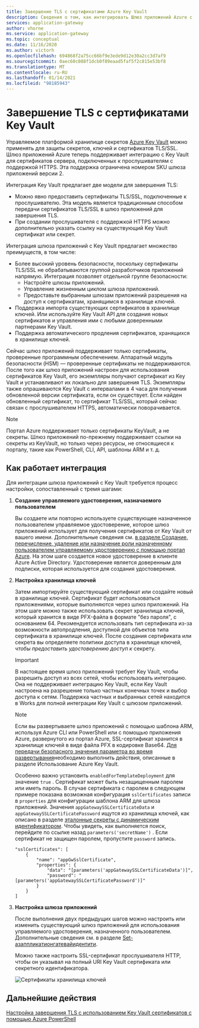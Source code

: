 ```yaml
---
title: Завершение TLS с сертификатами Azure Key Vault
description: Сведения о том, как интегрировать Шлюз приложений Azure с Key Vault для хранения сертификатов сервера, подключенных к прослушивателям с поддержкой HTTPS.
services: application-gateway
author: vhorne
ms.service: application-gateway
ms.topic: conceptual
ms.date: 11/16/2020
ms.author: victorh
ms.openlocfilehash: 694868f2a75cc66bf9e3ede9d12e30a2cc3d7af9
ms.sourcegitcommit: 0aec60c088f1dcb0f89eaad5faf5f2c815e53bf8
ms.translationtype: MT
ms.contentlocale: ru-RU
ms.lasthandoff: 01/14/2021
ms.locfileid: "98185943"
---
```

# <a name="tls-termination-with-key-vault-certificates"></a>Завершение TLS с сертификатами Key Vault

Управляемое платформой хранилище секретов [Azure Key Vault](../key-vault/general/overview.md) можно применять для защиты секретов, ключей и сертификатов TLS/SSL. Шлюз приложений Azure теперь поддерживает интеграцию с Key Vault для сертификатов сервера, подключенных к прослушивателям с поддержкой HTTPS. Эта поддержка ограничена номером SKU шлюза приложений версии 2.

Интеграция Key Vault предлагает две модели для завершения TLS:

- Можно явно предоставить сертификаты TLS/SSL, подключенные к прослушивателю. Эта модель является традиционным способом передачи сертификатов TLS/SSL в шлюз приложений для завершения TLS.
- При создании прослушивателя с поддержкой HTTPS можно дополнительно указать ссылку на существующий Key Vault сертификат или секрет.

Интеграция шлюза приложений с Key Vault предлагает множество преимуществ, в том числе:

- Более высокий уровень безопасности, поскольку сертификаты TLS/SSL не обрабатываются группой разработчиков приложений напрямую. Интеграция позволяет отдельной группе безопасности:
  * Настройте шлюзы приложений.
  * Управление жизненным циклом шлюза приложений.
  * Предоставьте выбранным шлюзам приложений разрешения на доступ к сертификатам, хранящимся в хранилище ключей.
- Поддержка импорта существующих сертификатов в хранилище ключей. Или используйте Key Vault API для создания новых сертификатов и управления ими с любыми доверенными партнерами Key Vault.
- Поддержка автоматического продления сертификатов, хранящихся в хранилище ключей.

Сейчас шлюз приложений поддерживает только сертификаты, проверенные программным обеспечением. Аппаратный модуль безопасности (HSM) — проверенные сертификаты не поддерживаются. После того как шлюз приложений настроен для использования сертификатов Key Vault, его экземпляры получают сертификат из Key Vault и устанавливают их локально для завершения TLS. Экземпляры также опрашиваются Key Vault с интервалами в 4 часа для получения обновленной версии сертификата, если он существует. Если найден обновленный сертификат, то сертификат TLS/SSL, который сейчас связан с прослушивателем HTTPS, автоматически поворачивается.

> [!NOTE]
> Портал Azure поддерживает только сертификаты KeyVault, а не секреты. Шлюз приложений по-прежнему поддерживает ссылки на секреты из KeyVault, но только через ресурсы, не относящиеся к порталу, такие как PowerShell, CLI, API, шаблоны ARM и т. д. 

## <a name="how-integration-works"></a>Как работает интеграция

Для интеграции шлюза приложений с Key Vault требуется процесс настройки, сопоставленный с тремя шагами:

1. **Создание управляемого удостоверения, назначаемого пользователем**

   Вы создаете или повторно используете существующее назначенное пользователем управляемое удостоверение, которое шлюз приложений использует для получения сертификатов от Key Vault от вашего имени. Дополнительные сведения см. [в разделе Создание, перечисление, удаление или назначение роли назначенному пользователем управляемому удостоверению с помощью портал Azure](../active-directory/managed-identities-azure-resources/how-to-manage-ua-identity-portal.md). На этом шаге создается новое удостоверение в клиенте Azure Active Directory. Удостоверение является доверенным для подписки, которая используется для создания удостоверения.

1. **Настройка хранилища ключей**

   Затем импортируйте существующий сертификат или создайте новый в хранилище ключей. Сертификат будет использоваться приложениями, которые выполняются через шлюз приложений. На этом шаге можно также использовать секрет хранилища ключей, который хранится в виде PFX-файла в формате "без пароля", с основанием 64. Рекомендуется использовать тип сертификата из-за возможности автопродления, доступной для объектов типа сертификата в хранилище ключей. После создания сертификата или секрета вы определяете политики доступа в хранилище ключей, *чтобы предоставить удостоверению доступ к* секрету.
   
   > [!IMPORTANT]
   > В настоящее время шлюз приложений требует Key Vault, чтобы разрешить доступ из всех сетей, чтобы использовать интеграцию. Она не поддерживает интеграцию Key Vault, если Key Vault настроена на разрешение только частных конечных точек и выбор доступа к сетям. Поддержка частных и выбранных сетей находится в Works для полной интеграции Key Vault с шлюзом приложений. 

   > [!NOTE]
   > Если вы развертываете шлюз приложений с помощью шаблона ARM, используя Azure CLI или PowerShell или с помощью приложения Azure, развернутого из портал Azure, SSL-сертификат хранится в хранилище ключей в виде файла PFX в кодировке Base64. [Для передачи безопасного значения параметра во время развертывания](../azure-resource-manager/templates/key-vault-parameter.md)необходимо выполнить действия, описанные в разделе Использование Azure Key Vault. 
   >
   > Особенно важно установить `enabledForTemplateDeployment` для значение `true` . Сертификат может быть незащищенным паролем или иметь пароль. В случае сертификата с паролем в следующем примере показана возможная конфигурация `sslCertificates` записи в `properties` для конфигурации шаблона ARM для шлюза приложений. Значения `appGatewaySSLCertificateData` и `appGatewaySSLCertificatePassword` ищутся из хранилища ключей, как описано в разделе [эталонные секреты с динамическим идентификатором](../azure-resource-manager/templates/key-vault-parameter.md#reference-secrets-with-dynamic-id). Чтобы увидеть, как выполняется поиск, перейдите по ссылке назад `parameters('secretName')` . Если сертификат не защищен паролем, пропустите `password` запись.
   >   
   > ```
   > "sslCertificates": [
   >     {
   >         "name": "appGwSslCertificate",
   >         "properties": {
   >             "data": "[parameters('appGatewaySSLCertificateData')]",
   >             "password": "[parameters('appGatewaySSLCertificatePassword')]"
   >         }
   >     }
   > ]
   > ```

1. **Настройка шлюза приложений**

   После выполнения двух предыдущих шагов можно настроить или изменить существующий шлюз приложений для использования управляемого удостоверения, назначенного пользователем. Дополнительные сведения см. в разделе [Set-азаппликатионгатевайидентити](/powershell/module/az.network/set-azapplicationgatewayidentity).

   Можно также настроить SSL-сертификат прослушивателя HTTP, чтобы он указывал на полный URI Key Vault сертификата или секретного идентификатора.

   ![Сертификаты хранилища ключей](media/key-vault-certs/ag-kv.png)

## <a name="next-steps"></a>Дальнейшие действия

[Настройка завершения TLS с использованием Key Vault сертификатов с помощью Azure PowerShell](configure-keyvault-ps.md)
